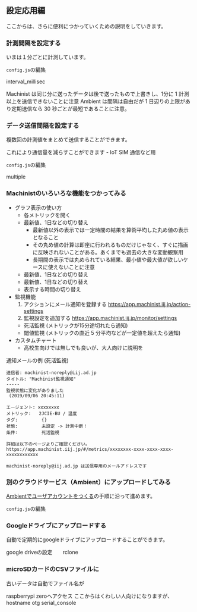 
## 設定応用編
ここからは、さらに便利につかっていくための説明をしていきます。

### 計測間隔を設定する

いまは１分ごとに計測しています。

`config.js`の編集

interval_millisec

Machinist は同じ分に送ったデータは後で送ったもので上書きし、1分に 1 計測以上を送信できないことに注意
Ambient は間隔は自由だが 1 日辺りの上限があり定期送信なら 30 秒ごとが最短であることに注意。

### データ送信間隔を設定する

複数回の計測値をまとめて送信することができます。

これにより通信量を減らすことができます - IoT SIM 通信など用

`config.js`の編集

multiple

### Machinistのいろいろな機能をつかってみる

- グラフ表示の使い方
  - 各メトリックを開く
  - 最新値、1日などの切り替え
    - 最新値以外の表示では一定時間の結果を算術平均した丸め値の表示となること
    - その丸め値の計算は即座に行われるものだけじゃなく、すぐに描画に反映されないことがある。あくまでも過去の大きな変動観察用
    - 長期間の表示では丸められている結果、最小値や最大値が欲しいケースに使えないことに注意
  - 最新値、1日などの切り替え
  - 最新値、1日などの切り替え
  - 表示する時間の切り替え
- 監視機能
  1. アクションにメール通知を登録する https://app.machinist.iij.jp/action-settings
  2. 監視設定を追加する https://app.machinist.iij.jp/monitor/settings
    - 死活監視 (メトリックが15分途切れたら通知)
    - 閾値監視 (メトリックの直近 5 分平均などが一定値を超えたら通知)
- カスタムチャート
  - 高校生向けでは無しでも良いが、大人向けに説明を


通知メールの例 (死活監視)

```
送信者: machinist-noreply@iij.ad.jp
タイトル: "Machinist監視通知"
-----
監視状態に変化がありました
 (2019/09/06 20:45:11)

エージェント: xxxxxxxx
メトリック:   2JCIE-BU / 温度
タグ:         {}
状態:         未設定 -> 計測中断！
条件:         死活監視

詳細は以下のページよりご確認ください。
https://app.machinist.iij.jp/#/metrics/xxxxxxxx-xxxx-xxxx-xxxx-xxxxxxxxxxxx

machinist-noreply@iij.ad.jp は送信専用のメールアドレスです
```

### 別のクラウドサービス（Ambient）にアップロードしてみる

[Ambientでユーザアカウントをつくる]()の手順に沿って進めます。

`config.js`の編集

### Googleドライブにアップロードする

自動で定期的にgoogleドライブにアップロードすることができます。

google driveの設定　　rclone


### microSDカードのCSVファイルに

古いデータは自動でファイル名が



raspberrypi zeroへアクセス
ここからはくわしい人向けになりますが、hostname otg serial_console
